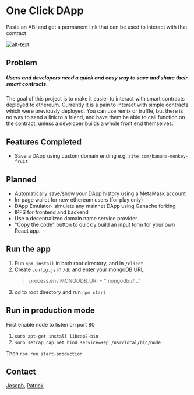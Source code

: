 # One Click DApp

Paste an ABI and get a permanent link that can be used to interact with that contract

![alt-text](https://github.com/blockchainbuddha/one-click-DApps/blob/react/screengrab.png)

## Problem

##### Users and developers need a quick and easy way to save and share their smart contracts.

The goal of this project is to make it easier to interact with smart contracts deployed to ethereum. Currently it is a pain to interact with simple contracts which were previously deployed. You can use remix or truffle, but there is no way to send a link to a friend, and have them be able to call function on the contract, unless a developer builds a whole front end themselves.

## Features Completed

- Save a DApp using custom domain ending e.g. `site.com/banana-monkey-fruit`

## Planned

- Automatically save/show your DApp history using a MetaMask account
- In-page wallet for new ethereum users (for play only)
- DApp Emulator- simulate any mainnet DApp using Ganache forking
- IPFS for frontend and backend
- Use a decentralized domain name service provider
- "Copy the code" button to quickly build an input form for your own React app.

## Run the app

1.  Run `npm install` in both root directory, and in `/client`
2.  Create `config.js` in `/db` and enter your mongoDB URL
    > process.env.MONGODB_URI = "mongodb://..."
3.  cd to root directory and run `npm start`

## Run in production mode

First enable node to listen on port 80

1.  `sudo apt-get install libcap2-bin`
2.  `sudo setcap cap_net_bind_service=+ep /usr/local/bin/node`

Then `npm run start-production`

## Contact

[Joseph](https://twitter.com/cupojoseph),
[Patrick](https://twitter.com/pi0neerpat)

